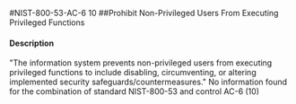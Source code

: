 #NIST-800-53-AC-6 10
##Prohibit Non-Privileged Users From Executing Privileged Functions
#### Description
"The information system prevents non-privileged users from executing privileged functions to include disabling, circumventing, or altering implemented security safeguards/countermeasures."
No information found for the combination of standard NIST-800-53 and control AC-6 (10)
